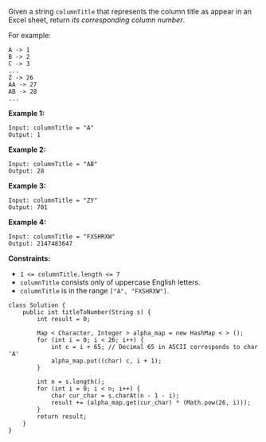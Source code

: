 Given a string `columnTitle` that represents the column title as appear in an Excel sheet, return *its corresponding column number*.

For example:

```
A -> 1
B -> 2
C -> 3
...
Z -> 26
AA -> 27
AB -> 28 
...
```

 

**Example 1:**

```
Input: columnTitle = "A"
Output: 1
```

**Example 2:**

```
Input: columnTitle = "AB"
Output: 28
```

**Example 3:**

```
Input: columnTitle = "ZY"
Output: 701
```

**Example 4:**

```
Input: columnTitle = "FXSHRXW"
Output: 2147483647
```

 

**Constraints:**

- `1 <= columnTitle.length <= 7`
- `columnTitle` consists only of uppercase English letters.
- `columnTitle` is in the range `["A", "FXSHRXW"]`.

```
class Solution {
    public int titleToNumber(String s) {
        int result = 0;

        Map < Character, Integer > alpha_map = new HashMap < > ();
        for (int i = 0; i < 26; i++) {
            int c = i + 65; // Decimal 65 in ASCII corresponds to char 'A'
            alpha_map.put((char) c, i + 1);
        }

        int n = s.length();
        for (int i = 0; i < n; i++) {
            char cur_char = s.charAt(n - 1 - i);
            result += (alpha_map.get(cur_char) * (Math.pow(26, i)));
        }
        return result;
    }
}
```

